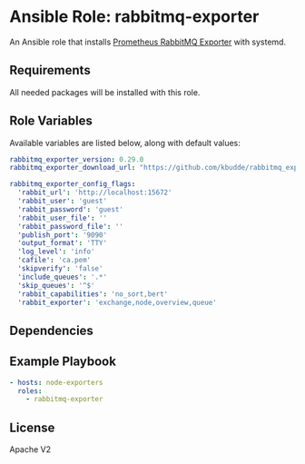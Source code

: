 # Ansible Role: rabbitmq-exporter

An Ansible role that installs [Prometheus RabbitMQ Exporter](https://github.com/kbudde/rabbitmq_exporter) with systemd.

## Requirements

All needed packages will be installed with this role.

## Role Variables

Available variables are listed below, along with default values:
```yaml
rabbitmq_exporter_version: 0.29.0
rabbitmq_exporter_download_url: "https://github.com/kbudde/rabbitmq_exporter/releases/download/v"

rabbitmq_exporter_config_flags:
  'rabbit_url': 'http://localhost:15672'
  'rabbit_user': 'guest'
  'rabbit_password': 'guest'
  'rabbit_user_file': ''
  'rabbit_password_file': ''
  'publish_port': '9090'
  'output_format': 'TTY'
  'log_level': 'info'
  'cafile': 'ca.pem'
  'skipverify': 'false'
  'include_queues': '.*'
  'skip_queues': '^$'
  'rabbit_capabilities': 'no_sort,bert'
  'rabbit_exporter': 'exchange,node,overview,queue'
```
## Dependencies

## Example Playbook
```yaml
- hosts: node-exporters
  roles:
    - rabbitmq-exporter
```
## License

Apache V2